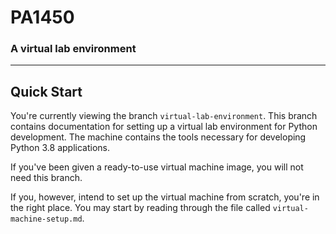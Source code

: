 # PA1450
### A virtual lab environment
***

## Quick Start

You're currently viewing the branch `virtual-lab-environment`. This branch contains documentation for setting up a virtual lab environment for Python development. The machine contains the tools necessary for developing Python 3.8 applications.

If you've been given a ready-to-use virtual machine image, you will not need this branch.

If you, however, intend to set up the virtual machine from scratch, you're in the right place. You may start by reading through the file called `virtual-machine-setup.md`.
